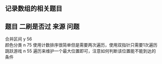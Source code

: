 ## 记录数组的相关题目

## 题目      二刷是否过      来源   问题     
   合并区间    y              56     
   颜色分类    n              75      使用计数排序很简单但是需要两次遍历，使用双指针只需要1次遍历
   跳跃游戏    n               55      遍历来维护一个最大位置即可，注意如何判断该位置能不能到达的条件
